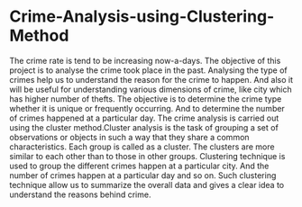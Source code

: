 # Crime-Analysis-using-Clustering-Method
The crime rate is tend to be increasing now-a-days. The objective of this project is to analyse the crime took place in the past. 
Analysing the type of crimes help us to understand the reason for the crime to happen. 
And also it will be useful for understanding various dimensions of crime, like city which has higher number of thefts. 
The objective is to determine the crime type whether it is unique or frequently occurring. And to determine the number of crimes happened at a particular day.
The crime analysis is carried out using the cluster method.Cluster analysis is the task of grouping a set of observations or objects in such a way that they share a common characteristics. Each group is called as a cluster.
The clusters are more similar to each other than to those in other groups. Clustering technique is used to group the different crimes happen at a particular city.
And the number of crimes happen at a particular day and so on. 
Such clustering technique allow us to summarize the overall data and gives a clear idea to understand the reasons behind crime.
